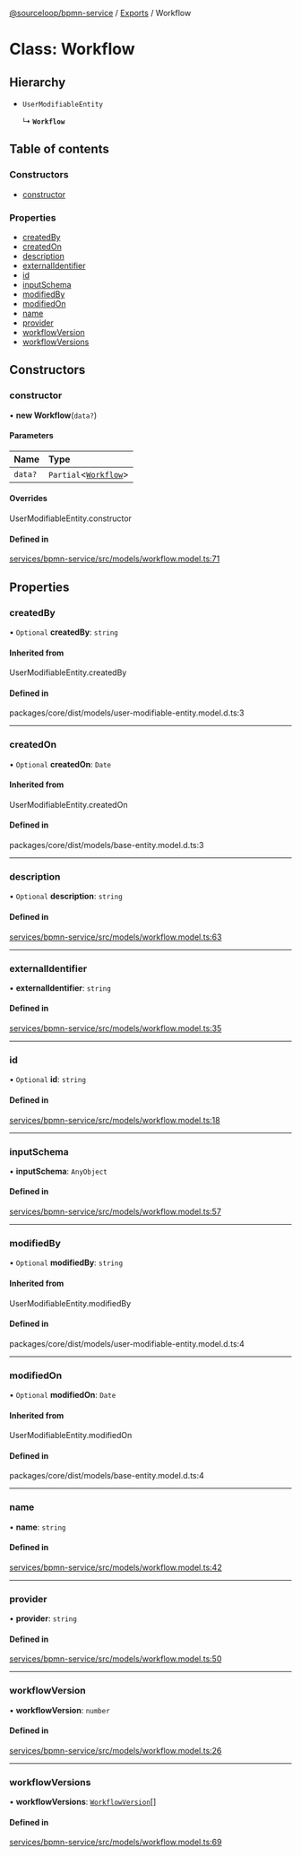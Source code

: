 [@sourceloop/bpmn-service](../README.md) / [Exports](../modules.md) / Workflow

# Class: Workflow

## Hierarchy

- `UserModifiableEntity`

  ↳ **`Workflow`**

## Table of contents

### Constructors

- [constructor](Workflow.md#constructor)

### Properties

- [createdBy](Workflow.md#createdby)
- [createdOn](Workflow.md#createdon)
- [description](Workflow.md#description)
- [externalIdentifier](Workflow.md#externalidentifier)
- [id](Workflow.md#id)
- [inputSchema](Workflow.md#inputschema)
- [modifiedBy](Workflow.md#modifiedby)
- [modifiedOn](Workflow.md#modifiedon)
- [name](Workflow.md#name)
- [provider](Workflow.md#provider)
- [workflowVersion](Workflow.md#workflowversion)
- [workflowVersions](Workflow.md#workflowversions)

## Constructors

### constructor

• **new Workflow**(`data?`)

#### Parameters

| Name | Type |
| :------ | :------ |
| `data?` | `Partial`<[`Workflow`](Workflow.md)\> |

#### Overrides

UserModifiableEntity.constructor

#### Defined in

[services/bpmn-service/src/models/workflow.model.ts:71](https://github.com/sourcefuse/loopback4-microservice-catalog/blob/bc2553587/services/bpmn-service/src/models/workflow.model.ts#L71)

## Properties

### createdBy

• `Optional` **createdBy**: `string`

#### Inherited from

UserModifiableEntity.createdBy

#### Defined in

packages/core/dist/models/user-modifiable-entity.model.d.ts:3

___

### createdOn

• `Optional` **createdOn**: `Date`

#### Inherited from

UserModifiableEntity.createdOn

#### Defined in

packages/core/dist/models/base-entity.model.d.ts:3

___

### description

• `Optional` **description**: `string`

#### Defined in

[services/bpmn-service/src/models/workflow.model.ts:63](https://github.com/sourcefuse/loopback4-microservice-catalog/blob/bc2553587/services/bpmn-service/src/models/workflow.model.ts#L63)

___

### externalIdentifier

• **externalIdentifier**: `string`

#### Defined in

[services/bpmn-service/src/models/workflow.model.ts:35](https://github.com/sourcefuse/loopback4-microservice-catalog/blob/bc2553587/services/bpmn-service/src/models/workflow.model.ts#L35)

___

### id

• `Optional` **id**: `string`

#### Defined in

[services/bpmn-service/src/models/workflow.model.ts:18](https://github.com/sourcefuse/loopback4-microservice-catalog/blob/bc2553587/services/bpmn-service/src/models/workflow.model.ts#L18)

___

### inputSchema

• **inputSchema**: `AnyObject`

#### Defined in

[services/bpmn-service/src/models/workflow.model.ts:57](https://github.com/sourcefuse/loopback4-microservice-catalog/blob/bc2553587/services/bpmn-service/src/models/workflow.model.ts#L57)

___

### modifiedBy

• `Optional` **modifiedBy**: `string`

#### Inherited from

UserModifiableEntity.modifiedBy

#### Defined in

packages/core/dist/models/user-modifiable-entity.model.d.ts:4

___

### modifiedOn

• `Optional` **modifiedOn**: `Date`

#### Inherited from

UserModifiableEntity.modifiedOn

#### Defined in

packages/core/dist/models/base-entity.model.d.ts:4

___

### name

• **name**: `string`

#### Defined in

[services/bpmn-service/src/models/workflow.model.ts:42](https://github.com/sourcefuse/loopback4-microservice-catalog/blob/bc2553587/services/bpmn-service/src/models/workflow.model.ts#L42)

___

### provider

• **provider**: `string`

#### Defined in

[services/bpmn-service/src/models/workflow.model.ts:50](https://github.com/sourcefuse/loopback4-microservice-catalog/blob/bc2553587/services/bpmn-service/src/models/workflow.model.ts#L50)

___

### workflowVersion

• **workflowVersion**: `number`

#### Defined in

[services/bpmn-service/src/models/workflow.model.ts:26](https://github.com/sourcefuse/loopback4-microservice-catalog/blob/bc2553587/services/bpmn-service/src/models/workflow.model.ts#L26)

___

### workflowVersions

• **workflowVersions**: [`WorkflowVersion`](WorkflowVersion.md)[]

#### Defined in

[services/bpmn-service/src/models/workflow.model.ts:69](https://github.com/sourcefuse/loopback4-microservice-catalog/blob/bc2553587/services/bpmn-service/src/models/workflow.model.ts#L69)
